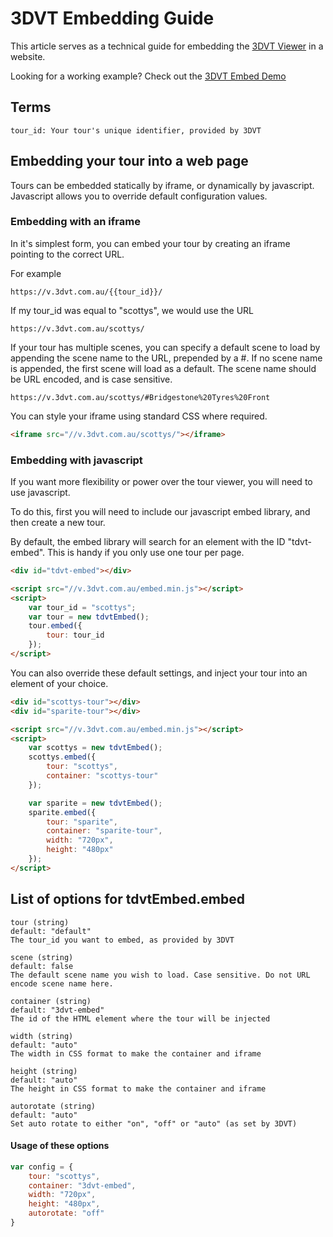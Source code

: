 # 3DVT Embedding Guide
This article serves as a technical guide for embedding the [3DVT Viewer](https://v.3dvt.com.au/scottys) in a website.

Looking for a working example? Check out the [3DVT Embed Demo](https://www.3dvt.com.au/embed-demo.html)

## Terms

```
tour_id: Your tour's unique identifier, provided by 3DVT
```

## Embedding your tour into a web page
Tours can be embedded statically by iframe, or dynamically by javascript. Javascript allows you to override default configuration values.

### Embedding with an iframe
In it's simplest form, you can embed your tour by creating an iframe pointing to the correct URL.

For example

```
https://v.3dvt.com.au/{{tour_id}}/
```

If my tour_id was equal to "scottys", we would use the URL

```
https://v.3dvt.com.au/scottys/
```

If your tour has multiple scenes, you can specify a default scene to load by appending the scene name to the URL, prepended by a #. 
If no scene name is appended, the first scene will load as a default. The scene name should be URL encoded, and is case sensitive.

```
https://v.3dvt.com.au/scottys/#Bridgestone%20Tyres%20Front
```


You can style your iframe using standard CSS where required.

```html
<iframe src="//v.3dvt.com.au/scottys/"></iframe>
```

### Embedding with javascript
If you want more flexibility or power over the tour viewer, you will need to use javascript.

To do this, first you will need to include our javascript embed library, and then create a new tour.

By default, the embed library will search for an element with the ID "tdvt-embed". This is handy if you only use one tour per page.

```html
<div id="tdvt-embed"></div>

<script src="//v.3dvt.com.au/embed.min.js"></script>
<script>
    var tour_id = "scottys";
    var tour = new tdvtEmbed();
    tour.embed({
        tour: tour_id
    });
</script>
```

You can also override these default settings, and inject your tour into an element of your choice.


```html
<div id="scottys-tour"></div>
<div id="sparite-tour"></div>

<script src="//v.3dvt.com.au/embed.min.js"></script>
<script>
    var scottys = new tdvtEmbed();
    scottys.embed({
        tour: "scottys",
        container: "scottys-tour"
    });

    var sparite = new tdvtEmbed();
    sparite.embed({
        tour: "sparite",
        container: "sparite-tour",
        width: "720px",
        height: "480px"
    });
</script>
```

## List of options for tdvtEmbed.embed

```
tour (string)
default: "default"
The tour_id you want to embed, as provided by 3DVT

scene (string)
default: false
The default scene name you wish to load. Case sensitive. Do not URL encode scene name here.

container (string)
default: "3dvt-embed"
The id of the HTML element where the tour will be injected

width (string)
default: "auto"
The width in CSS format to make the container and iframe

height (string)
default: "auto"
The height in CSS format to make the container and iframe

autorotate (string)
default: "auto"
Set auto rotate to either "on", "off" or "auto" (as set by 3DVT)
```

#### Usage of these options

```javascript
var config = {
    tour: "scottys",
    container: "3dvt-embed",
    width: "720px",
    height: "480px",
    autorotate: "off"
}
```
